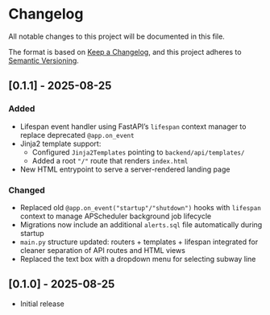 # Changelog

All notable changes to this project will be documented in this file.

The format is based on [Keep a Changelog](https://keepachangelog.com/en/1.1.0/),
and this project adheres to [Semantic Versioning](https://semver.org/spec/v2.0.0.html).

## [0.1.1] - 2025-08-25

### Added

- Lifespan event handler using FastAPI’s `lifespan` context manager to replace deprecated `@app.on_event`
- Jinja2 template support:
  - Configured `Jinja2Templates` pointing to `backend/api/templates/`
  - Added a root `"/"` route that renders `index.html`
- New HTML entrypoint to serve a server-rendered landing page

### Changed

- Replaced old `@app.on_event("startup"/"shutdown")` hooks with `lifespan` context to manage APScheduler background 
job lifecycle
- Migrations now include an additional `alerts.sql` file automatically during startup
- `main.py` structure updated: routers + templates + lifespan integrated for cleaner separation of API routes and HTML 
views
- Replaced the text box with a dropdown menu for selecting subway line

## [0.1.0] - 2025-08-25

- Initial release